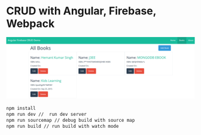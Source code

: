 # CRUD with Angular, Firebase, Webpack 

![crud demo](demo.png)

```
npm install
npm run dev //  run dev server
npm run sourcemap // debug build with source map
npm run build // run build with watch mode
```
